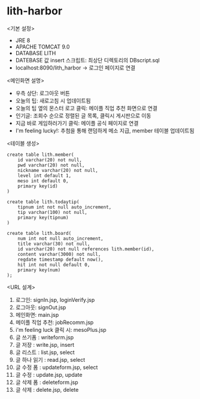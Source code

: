 # lith-harbor

<기본 설정>
- JRE 8
- APACHE TOMCAT 9.0
- DATABASE LITH
- DATEBASE 값 insert 스크립트: 최상단 디렉토리의 DBscript.sql
- localhost:8090/lith_harbor -> 로그인 페이지로 연결


<메인화면 설명>

- 우측 상단: 로그아웃 버튼
- 오늘의 팁: 새로고침 시 업데이트됨
- 오늘의 팁 옆의 몬스터 로고 클릭: 메이플 직업 추천 화면으로 연결
- 인기글: 조회수 순으로 정렬된 글 목록, 클릭시 게시판으로 이동
- 지금 바로 게임하러가기 클릭: 메이플 공식 페이지로 연결
- I'm feeling lucky!: 추첨을 통해 랜덤하게 메소 지급, member 테이블 업데이트됨



<테이블 생성>
```
create table lith.member(
	id varchar(20) not null,
	pwd varchar(20) not null,
	nickname varchar(20) not null,
	level int default 1,
	meso int default 0,
	primary key(id)
)
```
```
create table lith.todaytip(
	tipnum int not null auto_increment,
	tip varchar(100) not null,
	primary key(tipnum)
)
```
```
create table lith.board(
	num int not null auto_increment,
	title varchar(30) not null,
	id varchar(20) not null references lith.member(id),
	content varchar(3000) not null,
	regdate timestamp default now(),
	hit int not null default 0,
	primary key(num)
);
```


<URL 설계>

1. 로그인: signIn.jsp, loginVerify.jsp
2. 로그아웃: signOut.jsp
3. 메인화면: main.jsp
4. 메이플 직업 추천: jobRecomm.jsp
5. i'm feeling luck 클릭 시: mesoPlus.jsp
6. 글 쓰기폼 : writeform.jsp
7. 글 저장 : write.jsp, insert
8. 글 리스트 : list.jsp, select
9. 글 하나 읽기 : read.jsp, select
10. 글 수정 폼 : updateform.jsp, select
11. 글 수정 : update.jsp, update
12. 글 삭제 폼 : deleteform.jsp
13. 글 삭제 : delete.jsp, delete

